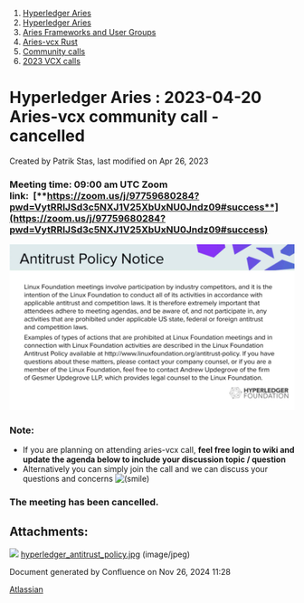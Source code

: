 1. [Hyperledger Aries](index.html)
2. [Hyperledger Aries](Hyperledger-Aries_18481154.html)
3. [Aries Frameworks and User Groups](Aries-Frameworks-and-User-Groups_18481290.html)
4. [Aries-vcx Rust](Aries-vcx-Rust_18499431.html)
5. [Community calls](Community-calls_18499459.html)
6. [2023 VCX calls](2023-VCX-calls_18517247.html)

# Hyperledger Aries : 2023-04-20 Aries-vcx community call - cancelled

Created by Patrik Stas, last modified on Apr 26, 2023

### Meeting time: **09:00 am UTC** Zoom link:  [**https://zoom.us/j/97759680284?pwd=VytRRlJSd3c5NXJ1V25XbUxNU0Jndz09#success**](https://zoom.us/j/97759680284?pwd=VytRRlJSd3c5NXJ1V25XbUxNU0Jndz09#success)

![](attachments/18504247/18517946.jpg?height=250)

### **Note:**

- If you are planning on attending aries-vcx call, **feel free login to wiki and update the agenda below to include your discussion topic / question**
- Alternatively you can simply join the call and we can discuss your questions and concerns ![(smile)](images/icons/emoticons/smile.png)

### The meeting has been cancelled.

## Attachments:

![](images/icons/bullet_blue.gif) [hyperledger\_antitrust\_policy.jpg](attachments/18504247/18517946.jpg) (image/jpeg)

Document generated by Confluence on Nov 26, 2024 11:28

[Atlassian](http://www.atlassian.com/)
